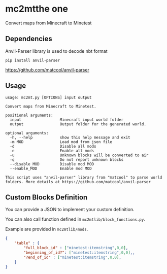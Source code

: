 # mc2mtthe one 
Convert maps from Minecraft to Minetest

## Dependencies

Anvil-Parser library is used to decode nbt format 

`pip install anvil-parser` 

https://github.com/matcool/anvil-parser

## Usage

```
usage: mc2mt.py [OPTIONS] input output

Convert maps from Minecraft to Minetest.

positional arguments:
  input                 Minecraft input world folder
  output                Output folder for the generated world.

optional arguments:
  -h, --help            show this help message and exit
  -m MOD                Load mod from json file
  -d                    Disable all mods
  -e                    Enable all mods
  -u                    Unknown blocks will be converted to air
  -q                    Do not report unknown blocks
  --disable_MOD         Disable mod MOD
  --enable_MOD          Enable mod MOD

This script uses "anvil-parser" library from "matcool" to parse world folders. More details at https://github.com/matcool/anvil-parser
```

## Custom Blocks Definition

You can provide a JSON to implement your custom definition.

You can also call function defined in `mc2mtlib/block_functions.py`.

Example are provided in `mc2mtlib/mods`.

```json
{
    "table" : {
        "full_block_id" : ["minetest:itemstring",0,0],
        "beginning_of_id?": ["minetest:itemstring",0,0],,
        "?end_of_id" : ["minetest:itemstring",0,0],
    }
}
```


